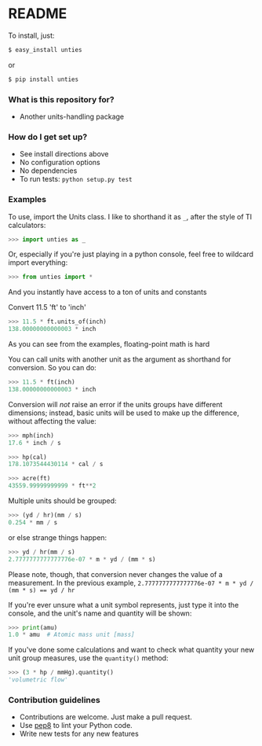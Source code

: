 # README

To install, just:

```bash
$ easy_install unties
```

or

```bash
$ pip install unties
```

### What is this repository for?

* Another units-handling package

### How do I get set up?

* See install directions above
* No configuration options
* No dependencies
* To run tests: `python setup.py test`

### Examples

To use, import the Units class. I like to shorthand it as `_`, after the style
of TI calculators:

```python
>>> import unties as _
```

Or, especially if you're just playing in a python console, feel free to wildcard
import everything:

```python
>>> from unties import *
```

And you instantly have access to a ton of units and constants

Convert 11.5 'ft' to 'inch'

```python
>>> 11.5 * ft.units_of(inch)
138.00000000000003 * inch
```

As you can see from the examples, floating-point math is hard

You can call units with another unit as the argument as shorthand for
conversion. So you can do:

```python
>>> 11.5 * ft(inch)
138.00000000000003 * inch
```

Conversion will *not* raise an error if the units groups have different
dimensions; instead, basic units will be used to make up the difference, without
affecting the value:

```python
>>> mph(inch)
17.6 * inch / s

>>> hp(cal)
178.1073544430114 * cal / s

>>> acre(ft)
43559.99999999999 * ft**2
```

Multiple units should be grouped:

```python
>>> (yd / hr)(mm / s)
0.254 * mm / s
```

or else strange things happen:

```python
>>> yd / hr(mm / s)
2.7777777777777776e-07 * m * yd / (mm * s)
```

Please note, though, that conversion never changes the value of a measurement.
In the previous example, `2.7777777777777776e-07 * m * yd / (mm * s) == yd / hr`

If you're ever unsure what a unit symbol represents, just type it into the
console, and the unit's name and quantity will be shown:

```python
>>> print(amu)
1.0 * amu  # Atomic mass unit [mass]
```

If you've done some calculations and want to check what quantity your new unit
group measures, use the `quantity()` method:

```python
>>> (3 * hp / mmHg).quantity()
'volumetric flow'
```

### Contribution guidelines

* Contributions are welcome. Just make a pull request.
* Use [pep8](https://pypi.python.org/pypi/pep8) to lint your Python code.
* Write new tests for any new features
